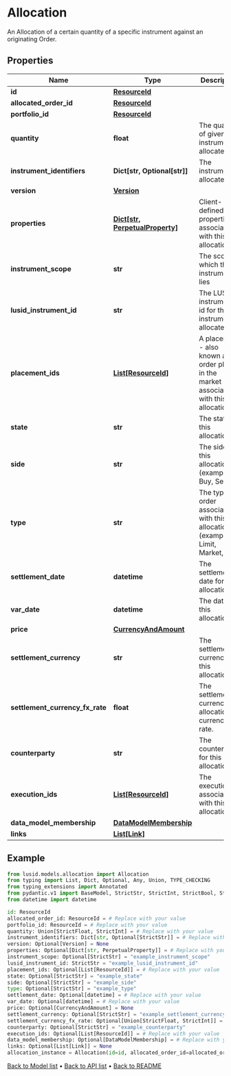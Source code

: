 # Allocation

An Allocation of a certain quantity of a specific instrument against an originating  Order.
## Properties
Name | Type | Description | Notes
------------ | ------------- | ------------- | -------------
**id** | [**ResourceId**](ResourceId.md) |  | 
**allocated_order_id** | [**ResourceId**](ResourceId.md) |  | 
**portfolio_id** | [**ResourceId**](ResourceId.md) |  | 
**quantity** | **float** | The quantity of given instrument allocated. | 
**instrument_identifiers** | **Dict[str, Optional[str]]** | The instrument allocated. | 
**version** | [**Version**](Version.md) |  | [optional] 
**properties** | [**Dict[str, PerpetualProperty]**](PerpetualProperty.md) | Client-defined properties associated with this allocation. | [optional] 
**instrument_scope** | **str** | The scope in which the instrument lies | [optional] 
**lusid_instrument_id** | **str** | The LUSID instrument id for the instrument allocated. | 
**placement_ids** | [**List[ResourceId]**](ResourceId.md) | A placement - also known as an order placed in the market - associated with this allocation. | [optional] 
**state** | **str** | The state of this allocation. | [optional] 
**side** | **str** | The side of this allocation (examples: Buy, Sell, ...). | [optional] 
**type** | **str** | The type of order associated with this allocation (examples: Limit, Market, ...). | [optional] 
**settlement_date** | **datetime** | The settlement date for this allocation. | [optional] 
**var_date** | **datetime** | The date of this allocation. | [optional] 
**price** | [**CurrencyAndAmount**](CurrencyAndAmount.md) |  | [optional] 
**settlement_currency** | **str** | The settlement currency of this allocation. | [optional] 
**settlement_currency_fx_rate** | **float** | The settlement currency to allocation currency FX rate. | [optional] 
**counterparty** | **str** | The counterparty for this allocation. | [optional] 
**execution_ids** | [**List[ResourceId]**](ResourceId.md) | The executions associated with this allocation | [optional] 
**data_model_membership** | [**DataModelMembership**](DataModelMembership.md) |  | [optional] 
**links** | [**List[Link]**](Link.md) |  | [optional] 
## Example

```python
from lusid.models.allocation import Allocation
from typing import List, Dict, Optional, Any, Union, TYPE_CHECKING
from typing_extensions import Annotated
from pydantic.v1 import BaseModel, StrictStr, StrictInt, StrictBool, StrictFloat, StrictBytes, Field, validator, ValidationError, conlist, constr
from datetime import datetime

id: ResourceId
allocated_order_id: ResourceId = # Replace with your value
portfolio_id: ResourceId = # Replace with your value
quantity: Union[StrictFloat, StrictInt] = # Replace with your value
instrument_identifiers: Dict[str, Optional[StrictStr]] = # Replace with your value
version: Optional[Version] = None
properties: Optional[Dict[str, PerpetualProperty]] = # Replace with your value
instrument_scope: Optional[StrictStr] = "example_instrument_scope"
lusid_instrument_id: StrictStr = "example_lusid_instrument_id"
placement_ids: Optional[List[ResourceId]] = # Replace with your value
state: Optional[StrictStr] = "example_state"
side: Optional[StrictStr] = "example_side"
type: Optional[StrictStr] = "example_type"
settlement_date: Optional[datetime] = # Replace with your value
var_date: Optional[datetime] = # Replace with your value
price: Optional[CurrencyAndAmount] = None
settlement_currency: Optional[StrictStr] = "example_settlement_currency"
settlement_currency_fx_rate: Optional[Union[StrictFloat, StrictInt]] = # Replace with your value
counterparty: Optional[StrictStr] = "example_counterparty"
execution_ids: Optional[List[ResourceId]] = # Replace with your value
data_model_membership: Optional[DataModelMembership] = # Replace with your value
links: Optional[List[Link]] = None
allocation_instance = Allocation(id=id, allocated_order_id=allocated_order_id, portfolio_id=portfolio_id, quantity=quantity, instrument_identifiers=instrument_identifiers, version=version, properties=properties, instrument_scope=instrument_scope, lusid_instrument_id=lusid_instrument_id, placement_ids=placement_ids, state=state, side=side, type=type, settlement_date=settlement_date, var_date=var_date, price=price, settlement_currency=settlement_currency, settlement_currency_fx_rate=settlement_currency_fx_rate, counterparty=counterparty, execution_ids=execution_ids, data_model_membership=data_model_membership, links=links)

```

[Back to Model list](../README.md#documentation-for-models) &#8226; [Back to API list](../README.md#documentation-for-api-endpoints) &#8226; [Back to README](../README.md)

